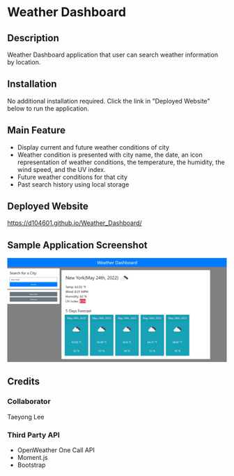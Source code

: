 # Weather Dashboard

## Description

Weather Dashboard application that user can search weather information by location.

## Installation

No additional installation required. Click the link in "Deployed Website" below to run the application.

## Main Feature
* Display current and future weather conditions of city
* Weather condition is presented with city name, the date, an icon representation of weather conditions, the temperature, the humidity, the wind speed, and the UV index.
* Future weather conditions for that city
* Past search history using local storage

## Deployed Website
https://d104601.github.io/Weather_Dashboard/

## Sample Application Screenshot
![sample](https://github.com/d104601/Weather_Dashboard/blob/main/screenshot.jpg)

## Credits

### Collaborator
Taeyong Lee 

### Third Party API
* OpenWeather One Call API
* Moment.js
* Bootstrap
